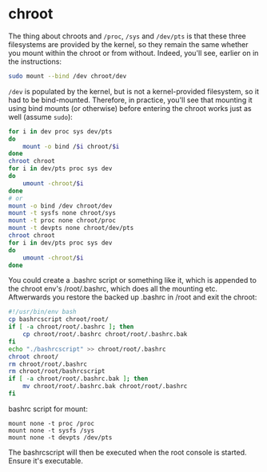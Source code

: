 # chroot

The thing about chroots and `/proc`, `/sys` and `/dev/pts` is that these three filesystems are provided by the kernel, so they remain the same whether you mount within the chroot or from without. Indeed, you'll see, earlier on in the instructions:

```bash
sudo mount --bind /dev chroot/dev
```

`/dev` is populated by the kernel, but is not a kernel-provided filesystem, so it had to be bind-mounted. Therefore, in practice, you'll see that mounting it using bind mounts (or otherwise) before entering the chroot works just as well (assume `sudo`):

```bash
for i in dev proc sys dev/pts
do
    mount -o bind /$i chroot/$i
done
chroot chroot
for i in dev/pts proc sys dev
do
    umount -chroot/$i
done
# or
mount -o bind /dev chroot/dev
mount -t sysfs none chroot/sys
mount -t proc none chroot/proc
mount -t devpts none chroot/dev/pts
chroot chroot
for i in dev/pts proc sys dev
do
    umount -chroot/$i
done
```

You could create a .bashrc script or something like it, which is appended to the chroot env's /root/.bashrc, which does all the mounting etc. Aftwerwards you restore the backed up .bashrc in /root and exit the chroot:

```bash
#!/usr/bin/env bash
cp bashrcscript chroot/root/
if [ -a chroot/root/.bashrc ]; then
    cp chroot/root/.bashrc chroot/root/.bashrc.bak
fi
echo "./bashrcscript" >> chroot/root/.bashrc
chroot chroot/
rm chroot/root/.bashrc
rm chroot/root/bashrcscript
if [ -a chroot/root/.bashrc.bak ]; then
    mv chroot/root/.bashrc.bak chroot/root/.bashrc
fi
```

bashrc script for mount:

```plaintext
mount none -t proc /proc
mount none -t sysfs /sys
mount none -t devpts /dev/pts 
```

The bashrcscript will then be executed when the root console is started. Ensure it's executable.

